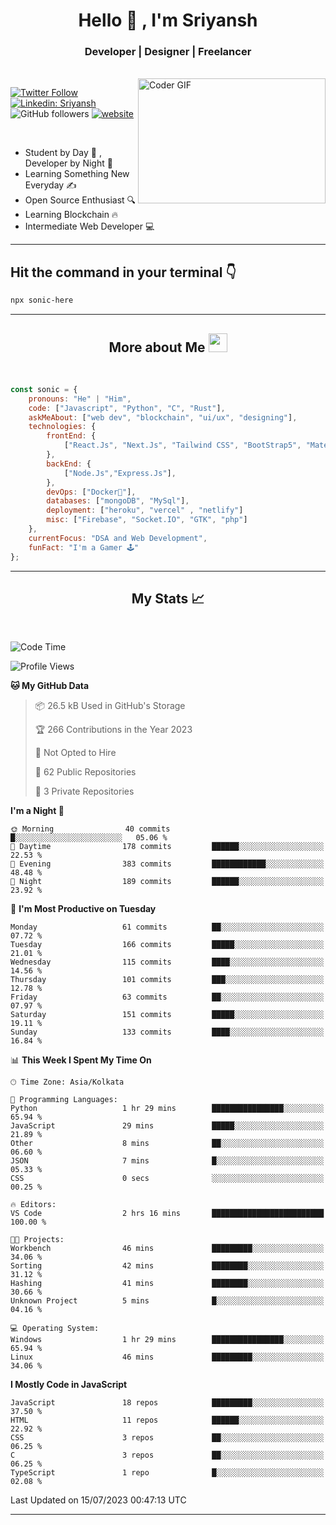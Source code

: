 
<h1 align="center">Hello  👋 , I'm Sriyansh</h1>
<h3 align="center">Developer | Designer | Freelancer </h3>
<br>
<img alt="Coder GIF" align="right" height=200 width=300 src="https://miro.medium.com/max/1360/0*7Q3yvSIv_t0ioJ-Z.gif" />

[![Twitter Follow](https://img.shields.io/twitter/follow/ShivamSriyansh?label=Follow)](https://twitter.com/intent/follow?screen_name=ShivamSriyansh)
[![Linkedin: Sriyansh](https://img.shields.io/badge/-Sriyansh-blue?style=flat-square&logo=Linkedin&logoColor=white&link=https://www.linkedin.com/in/sriyansh-shivam/)](https://www.linkedin.com/in/sriyansh-shivam/)
![GitHub followers](https://img.shields.io/github/followers/SoNiC-HeRE?label=Follow&style=social)
[![website](https://img.shields.io/badge/Website-46a2f1.svg?&style=flat-square&logo=Google-Chrome&logoColor=white&link=https://ss-portfolio.vercel.app/)](https://ss-portfolio.vercel.app/)

<br/>

- Student by Day 🌅 , Developer by Night 🌃
- Learning Something New Everyday ✍️
- Open Source Enthusiast 🔍
- Learning Blockchain 🔥
- Intermediate Web Developer 💻



<hr/>

## Hit the command in your terminal 👇
```bash
npx sonic-here
```

<hr/>
<h2 align="center">More about Me <img src="https://emojis.slackmojis.com/emojis/images/1531849430/4246/blob-sunglasses.gif?1531849430" width="30"/> </h3>
<br>

```javascript
const sonic = {
    pronouns: "He" | "Him",
    code: ["Javascript", "Python", "C", "Rust"],
    askMeAbout: ["web dev", "blockchain", "ui/ux", "designing"],
    technologies: {
        frontEnd: {
            ["React.Js", "Next.Js", "Tailwind CSS", "BootStrap5", "MaterialUI"]
        },
        backEnd: {
            ["Node.Js","Express.Js"],
        },
        devOps: ["Docker🐳"],
        databases: ["mongoDB", "MySql"],
        deployment: ["heroku", "vercel" , "netlify"]
        misc: ["Firebase", "Socket.IO", "GTK", "php"]
    },
    currentFocus: "DSA and Web Development",
    funFact: "I'm a Gamer 🕹️"
};
```
<hr/>

<h2 align="center"> My Stats 📈 </h2>
<br />

<!--START_SECTION:waka-->
![Code Time](http://img.shields.io/badge/Code%20Time-25%20hrs%202%20mins-blue)

![Profile Views](http://img.shields.io/badge/Profile%20Views-1-blue)

**🐱 My GitHub Data** 

> 📦 26.5 kB Used in GitHub's Storage 
 > 
> 🏆 266 Contributions in the Year 2023
 > 
> 🚫 Not Opted to Hire
 > 
> 📜 62 Public Repositories 
 > 
> 🔑 3 Private Repositories 
 > 
**I'm a Night 🦉** 

```text
🌞 Morning                40 commits          █░░░░░░░░░░░░░░░░░░░░░░░░   05.06 % 
🌆 Daytime                178 commits         ██████░░░░░░░░░░░░░░░░░░░   22.53 % 
🌃 Evening                383 commits         ████████████░░░░░░░░░░░░░   48.48 % 
🌙 Night                  189 commits         ██████░░░░░░░░░░░░░░░░░░░   23.92 % 
```
📅 **I'm Most Productive on Tuesday** 

```text
Monday                   61 commits          ██░░░░░░░░░░░░░░░░░░░░░░░   07.72 % 
Tuesday                  166 commits         █████░░░░░░░░░░░░░░░░░░░░   21.01 % 
Wednesday                115 commits         ████░░░░░░░░░░░░░░░░░░░░░   14.56 % 
Thursday                 101 commits         ███░░░░░░░░░░░░░░░░░░░░░░   12.78 % 
Friday                   63 commits          ██░░░░░░░░░░░░░░░░░░░░░░░   07.97 % 
Saturday                 151 commits         █████░░░░░░░░░░░░░░░░░░░░   19.11 % 
Sunday                   133 commits         ████░░░░░░░░░░░░░░░░░░░░░   16.84 % 
```


📊 **This Week I Spent My Time On** 

```text
🕑︎ Time Zone: Asia/Kolkata

💬 Programming Languages: 
Python                   1 hr 29 mins        ████████████████░░░░░░░░░   65.94 % 
JavaScript               29 mins             █████░░░░░░░░░░░░░░░░░░░░   21.89 % 
Other                    8 mins              ██░░░░░░░░░░░░░░░░░░░░░░░   06.60 % 
JSON                     7 mins              █░░░░░░░░░░░░░░░░░░░░░░░░   05.33 % 
CSS                      0 secs              ░░░░░░░░░░░░░░░░░░░░░░░░░   00.25 % 

🔥 Editors: 
VS Code                  2 hrs 16 mins       █████████████████████████   100.00 % 

🐱‍💻 Projects: 
Workbench                46 mins             █████████░░░░░░░░░░░░░░░░   34.06 % 
Sorting                  42 mins             ████████░░░░░░░░░░░░░░░░░   31.12 % 
Hashing                  41 mins             ████████░░░░░░░░░░░░░░░░░   30.66 % 
Unknown Project          5 mins              █░░░░░░░░░░░░░░░░░░░░░░░░   04.16 % 

💻 Operating System: 
Windows                  1 hr 29 mins        ████████████████░░░░░░░░░   65.94 % 
Linux                    46 mins             █████████░░░░░░░░░░░░░░░░   34.06 % 
```

**I Mostly Code in JavaScript** 

```text
JavaScript               18 repos            █████████░░░░░░░░░░░░░░░░   37.50 % 
HTML                     11 repos            ██████░░░░░░░░░░░░░░░░░░░   22.92 % 
CSS                      3 repos             ██░░░░░░░░░░░░░░░░░░░░░░░   06.25 % 
C                        3 repos             ██░░░░░░░░░░░░░░░░░░░░░░░   06.25 % 
TypeScript               1 repo              █░░░░░░░░░░░░░░░░░░░░░░░░   02.08 % 
```




 Last Updated on 15/07/2023 00:47:13 UTC
<!--END_SECTION:waka-->
<hr />
